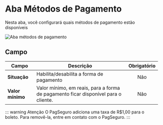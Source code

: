 # Aba Métodos de Pagamento

Nesta aba, você configurará quais métodos de pagamento estão disponíveis

![Aba métodos de pagamento](/PagSeguro-Checkout-Transparente/assets/tab-payment-methods.png#zoom)

## Campo

| Campo | Descrição | Obrigatório |
| ----- | --------- | :---------: |
|**Situação** | Habilita/desabilita a forma de pagamento | Não |
|**Valor mínimo** | Valor mínimo, em reais, para a forma de pagamento ficar disponível para o cliente. | Não |

::: warning Atenção
O PagSeguro adiciona uma taxa de R$1,00 para o boleto. Para removê-la, entre em contato com o PagSeguro.
:::